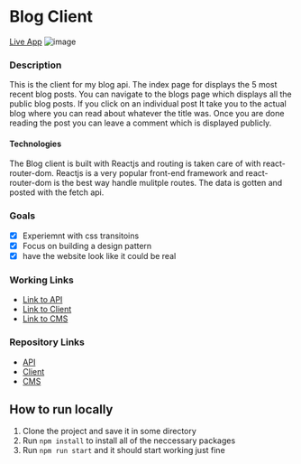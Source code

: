 # Blog Client 
[Live App](https://blog-client-brandhawa.netlify.app/)
![image](https://user-images.githubusercontent.com/35308786/188829854-f26ca268-7508-4d9e-9b6c-6913430ac0f2.png)

### Description 
This is the client for my blog api. The index page for displays the 5 most recent blog posts. You can navigate to the blogs page which displays all the public blog posts. If you click on an individual post It take you to the actual blog where you can read about whatever the title was. Once you are done reading the post you can leave a comment which is displayed publicly. 

#### Technologies
The Blog client is built with Reactjs and routing is taken care of with react-router-dom. Reactjs is a very popular front-end framework and react-router-dom is the best way handle mulitple routes. The data is gotten and posted with the fetch api. 

### Goals 
- [x] Experiemnt with css transitoins 
- [x] Focus on building a design pattern 
- [x] have the website look like it could be real 

### Working Links
- [Link to API](https://blog-api-h9xk.onrender.com/)
- [Link to Client](https://blog-client-brandhawa.netlify.app/)
- [Link to CMS](https://blog-cms-brandhawa.netlify.app/)

### Repository Links 
- [API](https://github.com/brandhawa99/blog_api)
- [Client](https://github.com/brandhawa99/blog_client)
- [CMS](https://github.com/brandhawa99/blog_cms) 

## How to run locally 
1. Clone the project and save it in some directory
2. Run `npm install` to install all of the neccessary packages
3. Run `npm run start` and it should start working just fine
